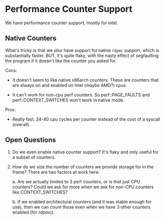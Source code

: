 # Performance Counter Support
We have performance counter support, mostly for intel.

## Native Counters
What's tricky is that we *also* have support for native `rdpmc`
support, which is substantially faster.  BUT, it's quite flaky, with
the nasty effect of segfaulting the program if it doesn't like the
counter you asked for.

Cons:

 - It doesn't seem to like native x86arch counters.  These are
   counters that are always on and enabled on Intel (maybe AMD?) cpus.

 - It can't work for non-cpu perf counters.  So perf::PAGE_FAULTS and
   perf::CONTEXT_SWITCHES won't work in native mode.

Pros:
 - Really fast.  24-40 cpu cycles per counter instead of the cost of a syscall (overall).

## Open Questions

1. Do we even enable native counter support?  It's flaky and only
useful for a subset of counters.

2. How do we size the number of counters we provide storage for in the
frame?  There are two factors at work here:

   a. Are we actually limited to 3 perf counters, or is that just CPU
   counters?  Could we ask for more when we ask for non-CPU counters
   like CONTEXT_SWITCHES?

   b. If we enabled architectural counters (and it was stable enough
   for use), then we can count those even when we have 3 other
   counters enabled (for rdpmc).

